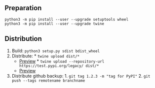 
## Preparation

    python3 -m pip install --user --upgrade setuptools wheel
    python3 -m pip install --user --upgrade twine

## Distribution

  1. Build: `python3 setup.py sdist bdist_wheel`
  2. Distribute: 
    * `twine upload dist/*`
        * [Preview](https://pypi.org/project/nouveau/)
    * `twine upload --repository-url https://test.pypi.org/legacy/ dist/*`
        * [Preview](https://test.pypi.org/project/nouveau/)
  3. Distribute github backup:
    1. `git tag 1.2.3 -m "tag for PyPI"`
    2. `git push --tags remotename branchname`
